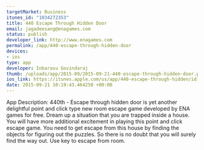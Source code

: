 ```yaml
--- 
targetMarket: Business
itunes_id: "1034272353"
title: 440 Escape Through Hidden Door
email: jagadeesang@enagames.com
status: publish
developer_link: http://www.enagames.com
permalink: /app/440-escape-through-hidden-door
devices: 
- ios
type: app
developer: Inbarasu Govindaraj
thumb: /uploads/app/2015-09/2015-09-21-440-escape-through-hidden-door.png
ios_link: https://itunes.apple.com/us/app/440-escape-through-hidden/id1034272353?mt=8
date: 2015-09-21 10:19:43.464250 +00:00
---
```


App Description:
      440th - Escape through hidden door is yet another delightful point and click type new room escape game developed by ENA games for free. Dream up a situation that you are trapped inside a house. You will have more additional excitement in playing this point and click escape game. You need to get escape from this house by finding the objects for figuring out the puzzles. So there is no doubt that you will surely find the way out. Use key to escape from room. 
